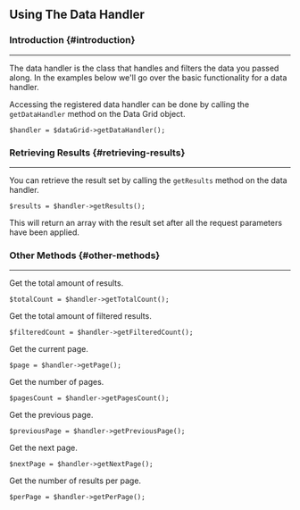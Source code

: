 ## Using The Data Handler

### Introduction {#introduction}

---

The data handler is the class that handles and filters the data you passed along. In the examples below we'll go over the basic functionality for a data handler.

Accessing the registered data handler can be done by calling the `getDataHandler` method on the Data Grid object.

	$handler = $dataGrid->getDataHandler();


### Retrieving Results {#retrieving-results}

---

You can retrieve the result set by calling the `getResults` method on the data handler.

	$results = $handler->getResults();

This will return an array with the result set after all the request parameters have been applied.


### Other Methods {#other-methods}

---

Get the total amount of results.

	$totalCount = $handler->getTotalCount();

Get the total amount of filtered results.

	$filteredCount = $handler->getFilteredCount();

Get the current page.

	$page = $handler->getPage();

Get the number of pages.

	$pagesCount = $handler->getPagesCount();

Get the previous page.

	$previousPage = $handler->getPreviousPage();

Get the next page.

	$nextPage = $handler->getNextPage();

Get the number of results per page.

	$perPage = $handler->getPerPage();
